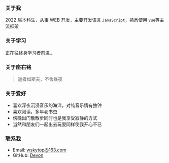 ### 关于我

2022 届本科生，从事 WEB 开发，主要开发语言 `JavaScript`，熟悉使用 `Vue`等主流框架

### 关于学习

正在往终身学习者前进...

### 关于座右铭

> 逝者如斯夫，不舍昼夜

### 关于爱好

- 喜欢深夜沉浸音乐的海洋，对纯音乐情有独钟
- 喜欢阅读，多年老书虫
- 傍晚出门散散步同时也是我享受寂静的方式
- 当然和朋友们一起出去玩耍同样使我开心不已

### 联系我

- Email: wskytop@163.com
- GitHub: [Devon](https://gitee.com/wskytop)
